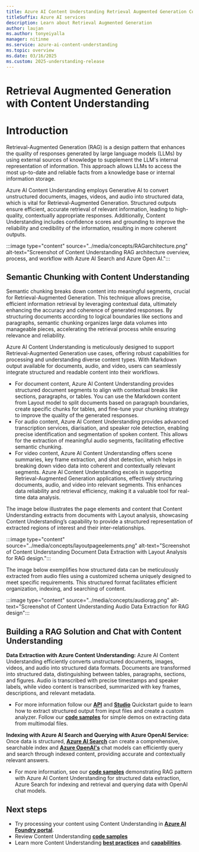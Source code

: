 ```yaml
---
title: Azure AI Content Understanding Retrieval Augmented Generation Concept
titleSuffix: Azure AI services
description: Learn about Retrieval Augmented Generation
author: laujan
ms.author: tonyeiyalla
manager: nitinme
ms.service: azure-ai-content-understanding
ms.topic: overview
ms.date: 03/16/2025
ms.custom: 2025-understanding-release
---
```

# Retrieval Augmented Generation with Content Understanding

# Introduction
Retrieval-Augmented Generation (RAG) is a design pattern that enhances the quality of responses generated by large language models (LLMs) by using external sources of knowledge to supplement the LLM's internal representation of information. This approach allows LLMs to access the most up-to-date and reliable facts from a knowledge base or internal information storage. 

Azure AI Content Understanding employs Generative AI to convert unstructured documents, images, videos, and audio into structured data, which is vital for Retrieval-Augmented Generation. Structured outputs ensure efficient, accurate retrieval of relevant information, leading to high-quality, contextually appropriate responses. Additionally, Content Understanding includes confidence scores and grounding to improve the reliability and credibility of the information, resulting in more coherent outputs.

:::image type="content" source="../media/concepts/RAGarchitecture.png" alt-text="Screenshot of Content Understanding RAG architecture overview, process, and workflow with Azure AI Search and Azure Open AI.":::

## Semantic Chunking with Content Understanding
Semantic chunking breaks down content into meaningful segments, crucial for Retrieval-Augmented Generation. This technique allows precise, efficient information retrieval by leveraging contextual data, ultimately enhancing the accuracy and coherence of generated responses. By structuring documents according to logical boundaries like sections and paragraphs, semantic chunking organizes large data volumes into manageable pieces, accelerating the retrieval process while ensuring relevance and reliability.

Azure AI Content Understanding is meticulously designed to support Retrieval-Augmented Generation use cases, offering robust capabilities for processing and understanding diverse content types. With Markdown output available for documents, audio, and video, users can seamlessly integrate structured and readable content into their workflows. 
* For document content, Azure AI Content Understanding provides structured document segments to align with contextual breaks like sections, paragraphs, or tables. You can use the Markdown content from Layout model to split documents based on paragraph boundaries, create specific chunks for tables, and fine-tune your chunking strategy to improve the quality of the generated responses.
* For audio content, Azure AI Content Understanding provides advanced transcription services, diarisation, and speaker role detection, enabling precise identification and segmentation of spoken content. This allows for the extraction of meaningful audio segments, facilitating effective semantic chunking. 
* For video content, Azure AI Content Understanding offers scene summaries, key frame extraction, and shot detection, which helps in breaking down video data into coherent and contextually relevant segments.
Azure AI Content Understanding excels in supporting Retrieval-Augmented Generation applications, effectively structuring documents, audio, and video into relevant segments. This enhances data reliability and retrieval efficiency, making it a valuable tool for real-time data analysis.

The image below illustrates the page elements and content that Content Understanding extracts from documents with Layout analysis, showcasing Content Understanding’s capability to provide a structured representation of extracted regions of interest and their inter-relationships. 

:::image type="content" source="../media/concepts/layoutpageelements.png" alt-text="Screenshot of Content Understanding Document Data Extraction with Layout Analysis for RAG design.":::

The image below exemplifies how structured data can be meticulously extracted from audio files using a customized schema uniquely designed to meet specific requirements. This structured format facilitates efficient organization, indexing, and searching of content.

:::image type="content" source="../media/concepts/audiorag.png" alt-text="Screenshot of Content Understanding Audio Data Extraction for RAG design":::

## Building a RAG Solution and Chat with Content Understanding
**Data Extraction with Azure Content Understanding:** Azure AI Content Understanding efficiently converts unstructured documents, images, videos, and audio into structured data formats. Documents are transformed into structured data, distinguishing between tables, paragraphs, sections, and figures. Audio is transcribed with precise timestamps and speaker labels, while video content is transcribed, summarized with key frames, descriptions, and relevant metadata. 
* For more information follow our [**API**](../quickstart/use-rest-api.md) and [**Studio**](../quickstart/use-ai-foundry.md) Quickstart guide to learn how to extract structured output from input files and create a custom analyzer. Follow our [**code samples**](https://github.com/Azure-Samples/azure-ai-content-understanding-python) for simple demos on extracting data from multimodal files.

**Indexing with Azure AI Search and Querying with Azure OpenAI Service:** Once data is structured, [**Azure AI Search**](https://learn.microsoft.com/en-us/azure/search/search-get-started-portal) can create a comprehensive, searchable index and [**Azure OpenAI's**](https://learn.microsoft.com/en-us/azure/ai-services/openai/concepts/models?tabs=global-standard%2Cstandard-chat-completions) chat models can efficiently query and search through indexed content, providing accurate and contextually relevant answers. 
* For more information, see our [**code samples**](https://github.com/Azure-Samples/azure-ai-search-with-content-understanding-python#samples) demonstrating RAG pattern with Azure AI Content Understanding for structured data extraction, Azure Search for indexing and retrieval and querying data with OpenAI chat models.

## Next steps
* Try processing your content using Content Understanding in [**Azure AI Foundry portal**](https://ai.azure.com/explore/aiservices/vision/contentunderstanding).
* Review Content Understanding [**code samples**](https://github.com/Azure-Samples/azure-ai-content-understanding-python/tree/main)
* Learn more Content Understanding [**best practices**](../concepts/best-practices.md) and [**capabilities**](../concepts/capabilities.md).
